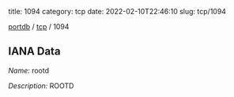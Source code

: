 title: 1094
category: tcp
date: 2022-02-10T22:46:10
slug: tcp/1094

[portdb](/) / [tcp](/category/tcp.html) / 1094


## IANA Data

_Name:_ rootd

_Description:_ ROOTD

